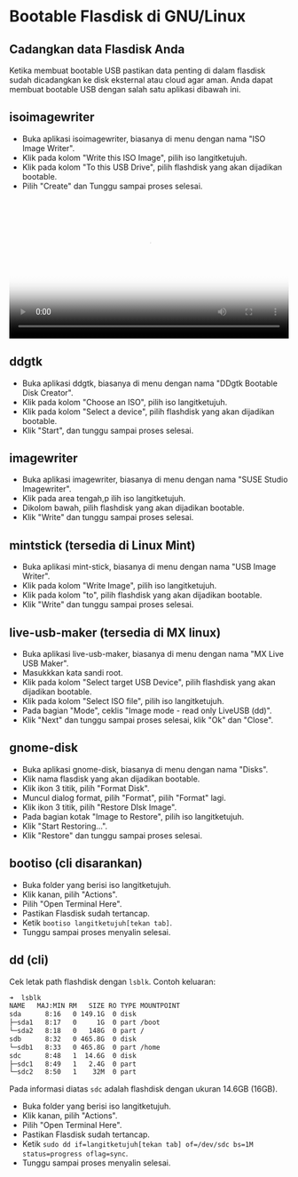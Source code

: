 # Bootable Flasdisk di GNU/Linux

## Cadangkan data Flasdisk Anda

Ketika membuat bootable USB pastikan data penting di dalam flasdisk sudah dicadangkan ke disk eksternal atau cloud agar aman.
Anda dapat membuat bootable USB dengan salah satu aplikasi dibawah ini.

## isoimagewriter

- Buka aplikasi isoimagewriter, biasanya di menu dengan nama "ISO Image Writer".
- Klik pada kolom "Write this ISO Image", pilih iso langitketujuh.
- Klik pada kolom "To this USB Drive", pilih flashdisk yang akan dijadikan bootable.
- Pilih "Create" dan Tunggu sampai proses selesai.

<video controls poster="../media/video/isoimagewriter-bootable-usb-langitketujuh.webp" style="position: relative; width: 100%; height: auto; border:0;" >
  <source src="../media/video/isoimagewriter-bootable-usb-langitketujuh.webm" type="video/webm">
</video>

## ddgtk

- Buka aplikasi ddgtk, biasanya di menu dengan nama "DDgtk Bootable Disk Creator".
- Klik pada kolom "Choose an ISO", pilih iso langitketujuh.
- Klik pada kolom "Select a device", pilih flashdisk yang akan dijadikan bootable.
- Klik "Start", dan tunggu sampai proses selesai.

## imagewriter

- Buka aplikasi imagewriter, biasanya di menu dengan nama "SUSE Studio Imagewriter".
- Klik pada area tengah,p ilih iso langitketujuh.
- Dikolom bawah, pilih flashdisk yang akan dijadikan bootable.
- Klik "Write" dan tunggu sampai proses selesai.

## mintstick (tersedia di Linux Mint)

- Buka aplikasi mint-stick, biasanya di menu dengan nama "USB Image Writer".
- Klik pada kolom "Write Image", pilih iso langitketujuh.
- Klik pada kolom "to", pilih flashdisk yang akan dijadikan bootable.
- Klik "Write" dan tunggu sampai proses selesai.

## live-usb-maker (tersedia di MX linux)

- Buka aplikasi live-usb-maker, biasanya di menu dengan nama "MX Live USB Maker".
- Masukkkan kata sandi root.
- Klik pada kolom "Select target USB Device", pilih flashdisk yang akan dijadikan bootable.
- Klik pada kolom "Select ISO file", pilih iso langitketujuh.
- Pada bagian "Mode", ceklis "Image mode - read only LiveUSB (dd)".
- Klik "Next" dan tunggu sampai proses selesai, klik "Ok" dan "Close".

## gnome-disk

- Buka aplikasi gnome-disk, biasanya di menu dengan nama "Disks".
- Klik nama flasdisk yang akan dijadikan bootable.
- Klik ikon 3 titik, pilih "Format Disk".
- Muncul dialog format, pilih "Format", pilih "Format" lagi.
- Klik ikon 3 titik, pilih "Restore DIsk Image".
- Pada bagian kotak "Image to Restore", pilih iso langitketujuh.
- Klik "Start Restoring...".
- Klik "Restore" dan tunggu sampai proses selesai.

## bootiso (cli disarankan)

- Buka folder yang berisi iso langitketujuh.
- Klik kanan, pilih "Actions".
- Pilih "Open Terminal Here".
- Pastikan Flasdisk sudah tertancap.
- Ketik `bootiso langitketujuh[tekan tab]`.
- Tunggu sampai proses menyalin selesai.

## dd (cli)
Cek letak path flashdisk dengan `lsblk`.
Contoh keluaran:

```bash
➜  lsblk
NAME   MAJ:MIN RM   SIZE RO TYPE MOUNTPOINT
sda      8:16   0 149.1G  0 disk 
├─sda1   8:17   0     1G  0 part /boot
└─sda2   8:18   0   148G  0 part /
sdb      8:32   0 465.8G  0 disk 
└─sdb1   8:33   0 465.8G  0 part /home
sdc      8:48   1  14.6G  0 disk 
├─sdc1   8:49   1   2.4G  0 part 
└─sdc2   8:50   1    32M  0 part
```

Pada informasi diatas `sdc` adalah flashdisk dengan ukuran 14.6GB (16GB).

- Buka folder yang berisi iso langitketujuh.
- Klik kanan, pilih "Actions".
- Pilih "Open Terminal Here".
- Pastikan Flasdisk sudah tertancap.
- Ketik `sudo dd if=langitketujuh[tekan tab] of=/dev/sdc bs=1M status=progress oflag=sync`.
- Tunggu sampai proses menyalin selesai.
